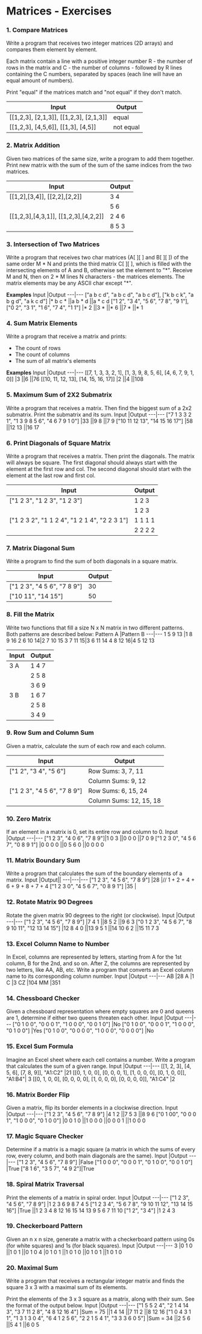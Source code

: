 # Matrices - Exercises

### 1. Compare Matrices

Write a program that receives two integer matrices (2D arrays) and compares them element by element.

Each matrix contain a line with a positive integer number R - the number of rows in the matrix and C - the number of columns - followed by R lines containing the C numbers, separated by spaces (each line will have an equal amount of numbers).

Print &quot;equal&quot; if the matrices match and &quot;not equal&quot; if they don&#39;t match.

Input |Output
---|---
[[1,2,3], [2,1,3]], [[1,2,3], [2,1,3]] |equal
[[1,2,3], [4,5,6]], [[1,3], [4,5]] |not equal

### 2. Matrix Addition

Given two matrices of the same size, write a program to add them together.
Print new matrix with the sum of the sum of the same indices from the two matrices.

Input |Output
---|---
[[1,2],[3,4]], [[2,2],[2,2]] |3 4
||5 6
[[1,2,3],[4,3,1]], [[1,2,3],[4,2,2]] |2 4 6
||8 5 3

### 3. Intersection of Two Matrices

Write a program that receives two char matrices (A[ ][ ] and B[ ][ ]) of the same order M * N and prints the third matrix C[ ][ ], which is filled with the intersecting elements of A and B, otherwise set the element to "\*". Receive M and N, then on 2 * M lines N characters - the matrices elements.
The matrix elements may be any ASCII char except "\*".

**Examples**
Input |Output
---|---
[&quot;a b c d&quot;, &quot;a b c d&quot;, &quot;a b c d&quot;], [&quot;k b c k&quot;, &quot;a b g d&quot;, &quot;a k c d&quot;] |* b c *
||a b * d
||a * c d
[&quot;1 2&quot;, &quot;3 4&quot;, &quot;5 6&quot;, &quot;7 8&quot;, &quot;9 1&quot;], [&quot;0 2&quot;, &quot;3 1&quot;, &quot;1 6&quot;, &quot;7 4&quot;, &quot;1 1&quot;] |* 2
||3 *
||* 6
||7 *
||* 1

### 4. Sum Matrix Elements

Write a program that receive a matrix and prints:
* The count of rows
* The count of columns
* The sum of all matrix&#39;s elements

**Examples**
Input |Output
---|---
[[7, 1, 3, 3, 2, 1], [1, 3, 9, 8, 5, 6], [4, 6, 7, 9, 1, 0]] |3
||6
||76
[[10, 11, 12, 13], [14, 15, 16, 17]] |2
||4
||108

### 5. Maximum Sum of 2X2 Submatrix

Write a program that receives a matrix. Then find the biggest sum of a 2x2 submatrix.
Print the submatrix and its sum.
Input |Output
---|---
[&quot;7 1 3 3 2 1&quot;, &quot;1 3 9 8 5 6&quot;, &quot;4 6 7 9 1 0&quot;] |33
||9 8
||7 9
[&quot;10 11 12 13&quot;, &quot;14 15 16 17&quot;] |58
||12 13
||16 17

### 6. Print Diagonals of Square Matrix

Write a program that receives a matrix. Then print the diagonals. The matrix will always be square. The first diagonal should always start with the element at the first row and col. The second diagonal should start with the element at the last row and first col.

Input |Output
---|---
[&quot;1 2 3&quot;, &quot;1 2 3&quot;, &quot;1 2 3&quot;] |1 2 3
||1 2 3
[&quot;1 2 3 2&quot;, &quot;1 1 2 4&quot;, &quot;1 2 1 4&quot;, &quot;2 2 3 1&quot;] |1 1 1 1
||2 2 2 2

### 7. Matrix Diagonal Sum

Write a program to find the sum of both diagonals in a square matrix.

Input |Output
---|---
[&quot;1 2 3&quot;, &quot;4 5 6&quot;, &quot;7 8 9&quot;] |30
[&quot;10 11&quot;, &quot;14 15&quot;] |50

### 8. Fill the Matrix

Write two functions that fill a size N x N matrix in two different patterns. Both patterns are described below:
Pattern A |Pattern B
---|---
1 5 9 13 |1 8 9 16
2 6 10 14|2 7 10 15
3 7 11 15|3 6 11 14
4 8 12 16|4 5 12 13

Input |Output
---|---
3 A |1 4 7
||2 5 8
||3 6 9
3 B |1 6 7
||2 5 8
||3 4 9

### 9. Row Sum and Column Sum

Given a matrix, calculate the sum of each row and each column.

Input |Output
---|---
[&quot;1 2&quot;, &quot;3 4&quot;, &quot;5 6&quot;] |Row Sums: 3, 7, 11
||Column Sums: 9, 12
[&quot;1 2 3&quot;, &quot;4 5 6&quot;, &quot;7 8 9&quot;] |Row Sums: 6, 15, 24
||Column Sums: 12, 15, 18

### 10. Zero Matrix

If an element in a matrix is 0, set its entire row and column to 0.
Input |Output
---|---
[&quot;1 2 3&quot;, &quot;4 0 6&quot;, &quot;7 8 9&quot;]|1 0 3 
||0 0 0
||7 0 9
[&quot;1 2 3 0&quot;, &quot;4 5 6 7&quot;, &quot;0 8 9 1&quot;] |0 0 0 0
||0 5 6 0
||0 0 0 0

### 11. Matrix Boundary Sum

Write a program that calculates the sum of the boundary elements of a matrix.
Input |Output||
---|---|---
[&quot;1 2 3&quot;, &quot;4 5 6&quot;, &quot;7 8 9&quot;] |28 |// 1 + 2 + 4 + 6 + 9 + 8 + 7 + 4
[&quot;1 2 3 0&quot;, &quot;4 5 6 7&quot;, &quot;0 8 9 1&quot;] |35 |

### 12. Rotate Matrix 90 Degrees

Rotate the given matrix 90 degrees to the right (or clockwise).
Input |Output
---|---
[&quot;1 2 3&quot;, &quot;4 5 6&quot;, &quot;7 8 9&quot;] |7 4 1
||8 5 2
||9 6 3
[&quot;0 1 2 3&quot;, &quot;4 5 6 7&quot;, &quot;8 9 10 11&quot;, &quot;12 13 14 15&quot;] |12 8 4 0
||13 9 5 1
||14 10 6 2
||15 11 7 3

### 13. Excel Column Name to Number

In Excel, columns are represented by letters, starting from A for the 1st column, B for the 2nd, and so on. After Z, the columns are represented by two letters, like AA, AB, etc.
Write a program that converts an Excel column name to its corresponding column number.
Input |Output
---|---
AB |28
A |1
C |3
CZ |104
MM |351

### 14. Chessboard Checker

Given a chessboard representation where empty squares are 0 and queens are 1, determine if either two queens threaten each other.
Input |Output
---|---
[&quot;0 1 0 0&quot;, &quot;0 0 0 1&quot;, &quot;1 0 0 0&quot;, &quot;0 0 1 0&quot;] |No
[&quot;0 1 0 0&quot;, &quot;0 0 0 1&quot;, &quot;1 0 0 0&quot;, &quot;0 1 0 0&quot;] |Yes
[&quot;0 1 0 0&quot;, &quot;0 0 0 0&quot;, &quot;1 0 0 0&quot;, &quot;0 0 0 0&quot;] |No

### 15. Excel Sum Formula

Imagine an Excel sheet where each cell contains a number. Write a program that calculates the sum of a given range.
Input |Output
---|---
[[1, 2, 3], [4, 5, 6], [7, 8, 9]], &quot;A1:C2&quot; |21
[[0, 1, 0, 0], [0, 0, 0, 1], [1, 0, 0, 0], [0, 1, 0, 0]], &quot;A1:B4&quot;| 3
[[0, 1, 0, 0], [0, 0, 0, 0], [1, 0, 0, 0], [0, 0, 0, 0]], &quot;A1:C4&quot; |2

### 16. Matrix Border Flip

Given a matrix, flip its border elements in a clockwise direction.
Input |Output
---|---
[&quot;1 2 3&quot;, &quot;4 5 6&quot;, &quot;7 8 9&quot;] |4 1 2
||7 5 3
||8 9 6
[&quot;0 1 00&quot;, &quot;0 0 0 1&quot;, &quot;1 0 0 0&quot;, &quot;0 1 0 0&quot;] |0 0 1 0
||1 0 0 0
||0 0 0 1
||1 0 0 0

### 17. Magic Square Checker

Determine if a matrix is a magic square (a matrix in which the sums of every row, every column, and both main diagonals are the same).
Input |Output
---|---
[&quot;1 2 3&quot;, &quot;4 5 6&quot;, &quot;7 8 9&quot;] |False
[&quot;1 0 0 0&quot;, &quot;0 0 0 1&quot;, &quot;0 1 0 0&quot;, &quot;0 0 1 0&quot;] |True
[&quot;8 1 6&quot;, &quot;3 5 7&quot;, &quot;4 9 2&quot;]|True

### 18. Spiral Matrix Traversal

Print the elements of a matrix in spiral order.
Input |Output
---|---
[&quot;1 2 3&quot;, &quot;4 5 6&quot;, &quot;7 8 9&quot;] |1 2 3 6 9 8 7 4 5
[&quot;1 2 3 4&quot;, &quot;5 6 7 8&quot;, &quot;9 10 11 12&quot;, &quot;13 14 15 16&quot;] |True
||1 2 3 4 8 12 16 15 14 13 9 5 6 7 11 10
[&quot;1 2&quot;, &quot;3 4&quot;] |1 2 4 3

### 19. Checkerboard Pattern

Given an n x n size, generate a matrix with a checkerboard pattern using 0s (for white squares) and 1s (for black squares).
Input |Output
---|---
3 |0 1 0
||1 0 1
||0 1 0
4 |0 1 0 1
||1 0 1 0
||0 1 0 1
||1 0 1 0

### 20. Maximal Sum

Write a program that receives a rectangular integer matrix and finds the square 3 x 3 with a maximal sum of its elements.

Print the elements of the 3 x 3 square as a matrix, along with their sum. See the format of the output below.
Input |Output
---|---
[&quot;1 5 5 2 4&quot;, &quot;2 1 4 14 3&quot;, &quot;3 7 11 2 8&quot;, &quot;4 8 12 16 4&quot;] |Sum = 75
||1 4 14
||7 11 2
||8 12 16
[&quot;1 0 4 3 1 1&quot;, &quot;1 3 1 3 0 4&quot;, &quot;6 4 1 2 5 6&quot;, &quot;2 2 1 5 4 1&quot;, &quot;3 3 3 6 0 5&quot;] |Sum = 34
||2 5 6
||5 4 1
||6 0 5
